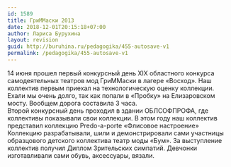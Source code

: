 ```yaml
---
id: 1589
title: ГриММаски 2013
date: 2018-12-01T20:15:18+07:00
author: Лариса Бурухина
layout: revision
guid: http://buruhina.ru/pedagogika/455-autosave-v1
permalink: /pedagogika/455-autosave-v1
---
```

14 июня прошел первый конкурсный день XIX областного конкурса самодеятельных театров мод ГриММаски в лагере «Восход». Наш коллектив первым приехал на технологическую оценку коллекции. Ехали мы очень долго, так как попали в «Пробку» на Елизаровском мосту. Вообщем дорога составила 3 часа.  
Второй конкурсный день проходил в здании ОБЛСОФПРОФА, где коллективы показывали свои коллекции. В этом году наш коллектив представил коллекцию Predo-a-porte «Флисовое настроение» Коллекцию разрабатывали, шили и демонстрировали сами участницы образцового детского коллектива театр моды «Бум». За выступление коллектив получил Диплом Зрительских симпатий. Девчонки изготавливали сами обувь, аксессуары, вязали.